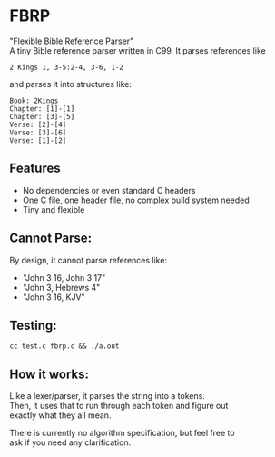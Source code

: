 # FBRP
"Flexible Bible Reference Parser"  
A tiny Bible reference parser written in C99. It parses references like  
```
2 Kings 1, 3-5:2-4, 3-6, 1-2
```
and parses it into structures like:
```
Book: 2Kings
Chapter: [1]-[1]
Chapter: [3]-[5]
Verse: [2]-[4]
Verse: [3]-[6]
Verse: [1]-[2]
```

## Features
* No dependencies or even standard C headers
* One C file, one header file, no complex build system needed
* Tiny and flexible

## Cannot Parse:
By design, it cannot parse references like:  
- "John 3 16, John 3 17"
- "John 3, Hebrews 4"
- "John 3 16, KJV"

## Testing:
`cc test.c fbrp.c && ./a.out`

## How it works:
Like a lexer/parser, it parses the string into a tokens.  
Then, it uses that to run through each token and figure out  
exactly what they all mean.  

There is currently no algorithm specification, but feel free to  
ask if you need any clarification.

